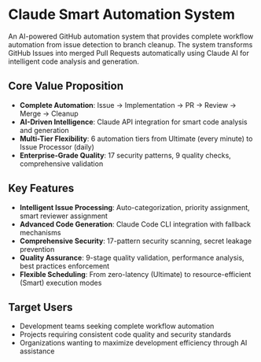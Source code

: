 # Claude Smart Automation System

An AI-powered GitHub automation system that provides complete workflow automation from issue detection to branch cleanup. The system transforms GitHub Issues into merged Pull Requests automatically using Claude AI for intelligent code analysis and generation.

## Core Value Proposition

- **Complete Automation**: Issue → Implementation → PR → Review → Merge → Cleanup
- **AI-Driven Intelligence**: Claude API integration for smart code analysis and generation
- **Multi-Tier Flexibility**: 6 automation tiers from Ultimate (every minute) to Issue Processor (daily)
- **Enterprise-Grade Quality**: 17 security patterns, 9 quality checks, comprehensive validation

## Key Features

- **Intelligent Issue Processing**: Auto-categorization, priority assignment, smart reviewer assignment
- **Advanced Code Generation**: Claude Code CLI integration with fallback mechanisms
- **Comprehensive Security**: 17-pattern security scanning, secret leakage prevention
- **Quality Assurance**: 9-stage quality validation, performance analysis, best practices enforcement
- **Flexible Scheduling**: From zero-latency (Ultimate) to resource-efficient (Smart) execution modes

## Target Users

- Development teams seeking complete workflow automation
- Projects requiring consistent code quality and security standards
- Organizations wanting to maximize development efficiency through AI assistance